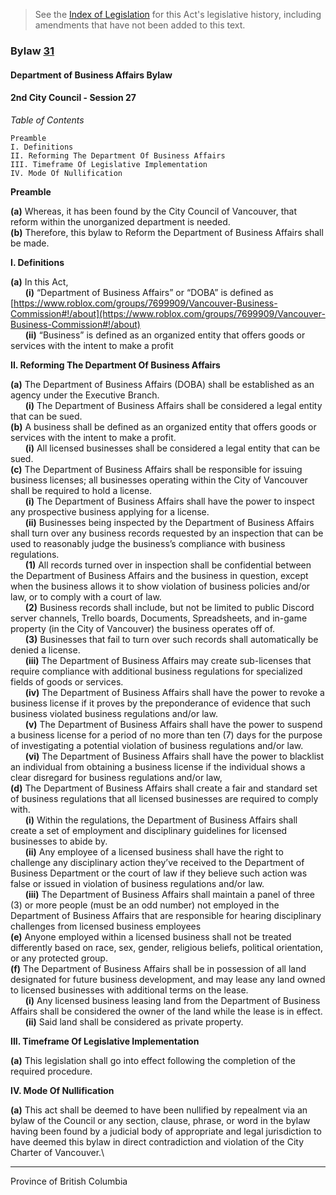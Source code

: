 > See the [Index of Legislation](https://trello.com/b/UTpumOwr/vancouver-legislative-archives) for this Act's legislative history, including amendments that have not been added to this text.

### Bylaw [31](https://drive.google.com/file/d/1PY1pfubDBCYpyIwefneWPZXxEPcI7Pvl/view)

#### Department of Business Affairs Bylaw

#### 2nd City Council - Session 27

_Table of Contents_


```
Preamble
I. Definitions
II. Reforming The Department Of Business Affairs
III. Timeframe Of Legislative Implementation
IV. Mode Of Nullification
```

**Preamble**

**(a)** Whereas, it has been found by the City Council of Vancouver, that reform within the unorganized department is needed. \
**(b)** Therefore, this bylaw to Reform the Department of Business Affairs shall be made. 

**I. Definitions**

**(a)** In this Act, \
&nbsp;&nbsp;&nbsp;&nbsp;&nbsp;&nbsp;**(i)** “Department of Business Affairs” or “DOBA” is defined as [https://www.roblox.com/groups/7699909/Vancouver-Business-Commission#!/about](https://www.roblox.com/groups/7699909/Vancouver-Business-Commission#!/about) \
&nbsp;&nbsp;&nbsp;&nbsp;&nbsp;&nbsp;**(ii)** “Business” is defined as an organized entity that offers goods or services with the intent to make a profit

**II. Reforming The Department Of Business Affairs**

**(a)** The Department of Business Affairs (DOBA) shall be established as an agency under the Executive Branch. \
&nbsp;&nbsp;&nbsp;&nbsp;&nbsp;&nbsp;**(i)** The Department of Business Affairs shall be considered a legal entity that can be sued. \
**(b)** A business shall be defined as an organized entity that offers goods or services with the intent to make a profit. \
&nbsp;&nbsp;&nbsp;&nbsp;&nbsp;&nbsp;**(i)** All licensed businesses shall be considered a legal entity that can be sued. \
**(c)** The Department of Business Affairs shall be responsible for issuing business licenses; all businesses operating within the City of Vancouver shall be required to hold a license. \
&nbsp;&nbsp;&nbsp;&nbsp;&nbsp;&nbsp;**(i)** The Department of Business Affairs shall have the power to inspect any prospective business applying for a license. \
&nbsp;&nbsp;&nbsp;&nbsp;&nbsp;&nbsp;**(ii)** Businesses being inspected by the Department of Business Affairs shall turn over any business records requested by an inspection that can be used to reasonably judge the business’s compliance with business regulations. \
&nbsp;&nbsp;&nbsp;&nbsp;&nbsp;&nbsp;**(1)** All records turned over in inspection shall be confidential between the Department of Business Affairs and the business in question, except when the business allows it to show violation of business policies and/or law, or to comply with a court of law. \
&nbsp;&nbsp;&nbsp;&nbsp;&nbsp;&nbsp;**(2)** Business records shall include, but not be limited to public Discord server channels, Trello boards, Documents, Spreadsheets, and in-game property (in the City of Vancouver) the business operates off of. \
&nbsp;&nbsp;&nbsp;&nbsp;&nbsp;&nbsp;**(3)** Businesses that fail to turn over such records shall automatically be denied a license. \
&nbsp;&nbsp;&nbsp;&nbsp;&nbsp;&nbsp;**(iii)** The Department of Business Affairs may create sub-licenses that require compliance with additional business regulations for specialized fields of goods or services. \
&nbsp;&nbsp;&nbsp;&nbsp;&nbsp;&nbsp;**(iv)** The Department of Business Affairs shall have the power to revoke a business license if it proves by the preponderance of evidence that such business violated business regulations and/or law. \
&nbsp;&nbsp;&nbsp;&nbsp;&nbsp;&nbsp;**(v)** The Department of Business Affairs shall have the power to suspend a business license for a period of no more than ten (7) days for the purpose of investigating a potential violation of business regulations and/or law. \
&nbsp;&nbsp;&nbsp;&nbsp;&nbsp;&nbsp;**(vi)** The Department of Business Affairs shall have the power to blacklist an individual from obtaining a business license if the individual shows a clear disregard for business regulations and/or law, \
**(d)** The Department of Business Affairs shall create a fair and standard set of business regulations that all licensed businesses are required to comply with. \
&nbsp;&nbsp;&nbsp;&nbsp;&nbsp;&nbsp;**(i)** Within the regulations, the Department of Business Affairs shall create a set of employment and disciplinary guidelines for licensed businesses to abide by. \
&nbsp;&nbsp;&nbsp;&nbsp;&nbsp;&nbsp;**(ii)** Any employee of a licensed business shall have the right to challenge any disciplinary action they’ve received to the Department of Business Department or the court of law if they believe such action was false or issued in violation of business regulations and/or law. \
&nbsp;&nbsp;&nbsp;&nbsp;&nbsp;&nbsp;**(iii)** The Department of Business Affairs shall maintain a panel of three (3) or more people (must be an odd number) not employed in the Department of Business Affairs that are responsible for hearing disciplinary challenges from licensed business employees \
**(e)** Anyone employed within a licensed business shall not be treated differently based on race, sex, gender, religious beliefs, political orientation, or any protected group. \
**(f)** The Department of Business Affairs shall be in possession of all land designated for future business development, and may lease any land owned to licensed businesses with additional terms on the lease. \
&nbsp;&nbsp;&nbsp;&nbsp;&nbsp;&nbsp;**(i)** Any licensed business leasing land from the Department of Business Affairs shall be considered the owner of the land while the lease is in effect. \
&nbsp;&nbsp;&nbsp;&nbsp;&nbsp;&nbsp;**(ii)** Said land shall be considered as private property. 

**III. Timeframe Of Legislative Implementation**

**(a)** This legislation shall go into effect following the completion of the required procedure. 

**IV. Mode Of Nullification**

**(a)** This act shall be deemed to have been nullified by repealment via an bylaw of the Council or any section, clause, phrase, or word in the bylaw having been found by a judicial body of appropriate and legal jurisdiction to have deemed this bylaw in direct contradiction and violation of the City Charter of Vancouver.\

---

Province of British Columbia